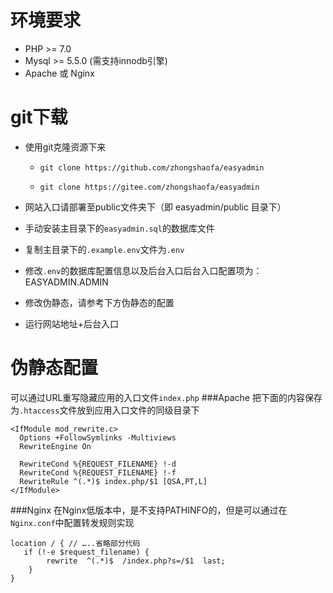 # 环境要求
* PHP >= 7.0
* Mysql >= 5.5.0 (需支持innodb引擎)
* Apache 或 Nginx

# git下载
* 使用git克隆资源下来

    * `git clone https://github.com/zhongshaofa/easyadmin`

    * `git clone https://gitee.com/zhongshaofa/easyadmin`

* 网站入口请部署至public文件夹下（即 easyadmin/public 目录下）

* 手动安装主目录下的`easyadmin.sql`的数据库文件

* 复制主目录下的`.example.env`文件为`.env`

* 修改`.env`的数据库配置信息以及后台入口后台入口配置项为：EASYADMIN.ADMIN

* 修改伪静态，请参考下方伪静态的配置

* 运行网站地址+后台入口

# 伪静态配置
可以通过URL重写隐藏应用的入口文件`index.php`
###Apache 
把下面的内容保存为`.htaccess`文件放到应用入口文件的同级目录下
```dotenv
<IfModule mod_rewrite.c>
  Options +FollowSymlinks -Multiviews
  RewriteEngine On

  RewriteCond %{REQUEST_FILENAME} !-d
  RewriteCond %{REQUEST_FILENAME} !-f
  RewriteRule ^(.*)$ index.php/$1 [QSA,PT,L]
</IfModule>
```
###Nginx 
在Nginx低版本中，是不支持PATHINFO的，但是可以通过在`Nginx.conf`中配置转发规则实现
```dotenv
location / { // …..省略部分代码
   if (!-e $request_filename) {
   		rewrite  ^(.*)$  /index.php?s=/$1  last;
    }
}
```
